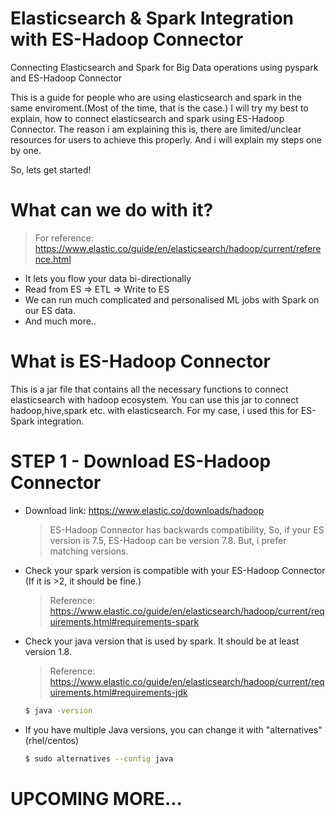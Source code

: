 # Elasticsearch & Spark Integration with ES-Hadoop Connector
Connecting Elasticsearch and Spark for Big Data operations using pyspark and ES-Hadoop Connector

This is a guide for people who are using elasticsearch and spark in the same enviroment.(Most of the time, that is the case.)
I will try my best to explain, how to connect elasticsearch and spark using ES-Hadoop Connector.
The reason i am explaining this is, there are limited/unclear resources for users to achieve this properly. And i will explain my steps one by one.

So, lets get started!

# What can we do with it?
> For reference: https://www.elastic.co/guide/en/elasticsearch/hadoop/current/reference.html
  * It lets you flow your data bi-directionally
  * Read from ES => ETL => Write to ES
  * We can run much complicated and personalised ML jobs with Spark on our ES data.
  * And much more..

# What is ES-Hadoop Connector

This is a jar file that contains all the necessary functions to connect elasticsearch with hadoop ecosystem.
You can use this jar to connect hadoop,hive,spark etc. with elasticsearch. For my case, i used this for ES-Spark integration.

# STEP 1 - Download ES-Hadoop Connector

  * Download link: https://www.elastic.co/downloads/hadoop
    > ES-Hadoop Connector has backwards compatibility, So, if your ES version is 7.5, ES-Hadoop can be version 7.8. But, i prefer matching versions.
  * Check your spark version is compatible with your ES-Hadoop Connector (If it is >2, it should be fine.)
    > Reference: https://www.elastic.co/guide/en/elasticsearch/hadoop/current/requirements.html#requirements-spark
  * Check your java version that is used by spark. It should be at least version 1.8.  
    > Reference: https://www.elastic.co/guide/en/elasticsearch/hadoop/current/requirements.html#requirements-jdk
    ```sh
    $ java -version
    ```
  * If you have multiple Java versions, you can change it with "alternatives" (rhel/centos)
    ```sh
    $ sudo alternatives --config java
    ```

# UPCOMING MORE...
